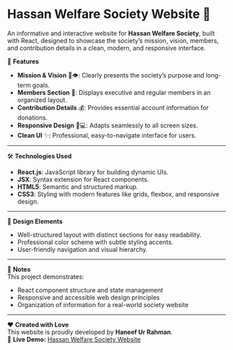 # Hassan Welfare Society Website 💙

An informative and interactive website for **Hassan Welfare Society**, built with React, designed to showcase the society’s mission, vision, members, and contribution details in a clean, modern, and responsive interface.  

🌟 **Features**  
- **Mission & Vision** 🎯👁️: Clearly presents the society’s purpose and long-term goals.  
- **Members Section** 👥: Displays executive and regular members in an organized layout.  
- **Contribution Details** 💰: Provides essential account information for donations.  
- **Responsive Design** 📱💻: Adapts seamlessly to all screen sizes.  
- **Clean UI** ✨: Professional, easy-to-navigate interface for users.  

---

🛠️ **Technologies Used**  
- **React.js**: JavaScript library for building dynamic UIs.  
- **JSX**: Syntax extension for React components.  
- **HTML5**: Semantic and structured markup.  
- **CSS3**: Styling with modern features like grids, flexbox, and responsive design.

---

🎨 **Design Elements**  
- Well-structured layout with distinct sections for easy readability.  
- Professional color scheme with subtle styling accents.  
- User-friendly navigation and visual hierarchy.

---

📝 **Notes**  
This project demonstrates:  
- React component structure and state management  
- Responsive and accessible web design principles  
- Organization of information for a real-world society website

---

❤️ **Created with Love**  
This website is proudly developed by **Haneef Ur Rahman**.  
🔗 **Live Demo:** [Hassan Welfare Society Website](YOUR_FIREBASE_LIVE_LINK_HERE)

